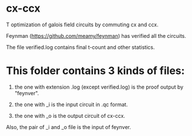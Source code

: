 # cx-ccx
T optimization of galois field circuits by commuting cx and ccx.

Feynman (https://github.com/meamy/feynman) has verified all the circuits.

The file verified.log contains final t-count and other statistics.

# This folder contains 3 kinds of files:

1. the one with extension .log (except verified.log) is the proof output by "feynver".

2. the one with _i is the input circuit in .qc format.

3. the one with _o is the output circuit of cx-ccx.

Also, the pair of _i and _o file is the input of feynver.

